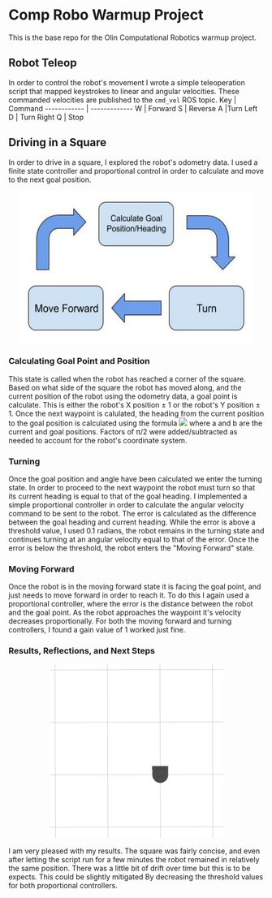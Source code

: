 # Comp Robo Warmup Project
This is the base repo for the Olin Computational Robotics warmup project.

<h2>Robot Teleop</h2>

In order to control the robot's movement I wrote a simple teleoperation script that mapped keystrokes to linear and angular velocities. These commanded velocities are published to the <code>cmd_vel</code> ROS topic.
Key | Command
------------ | -------------
W | Forward
S | Reverse
A |Turn Left
D | Turn Right
Q | Stop


<h2>Driving in a Square</h2>

In order to drive in a square, I explored the robot's odometry data. I used a finite state controller and proportional control in order to calculate and move to the next goal position. 
<p align="center">
  <img width="460" height="300" src="warmup_project/screenshots/SquareStateController.jpg">
</p>
<h3>Calculating Goal Point and Position</h3>
This state is called when the robot has reached a corner of the square. Based on what side of the square the robot has moved along, and the current position of the robot using the odometry data, a goal point is calculate. This is either the robot's X position ± 1 or the robot's Y position ± 1. Once the next waypoint is calulated, the heading from the current position to the goal position is calculated using the formula <img src="https://render.githubusercontent.com/render/math?math=cos(\theta) = a \cdot b/||a||\cdot ||b||"> where a and b are the current and goal positions. Factors of π/2 were added/subtracted as needed to account for the robot's coordinate system.
<h3>Turning</h3>
Once the goal position and angle have been calculated we enter the turning state. In order to proceed to the next waypoint the robot must turn so that its current heading is equal to that of the goal heading. I implemented a simple proportional controller in order to calculate the angular velocity command to be sent to the robot. The error is calculated as the difference between the goal heading and current heading. While the error is above a threshold value, I used 0.1 radians, the robot remains in the turning state and continues turning at an angular velocity equal to that of the error. Once the error is below the threshold, the robot enters the "Moving Forward" state.
<h3>Moving Forward</h3>
Once the robot is in the moving forward state it is facing the goal point, and just needs to move forward in order to reach it. To do this I again used a proportional controller, where the error is the distance between the robot and the goal point. As the robot approaches the waypoint it's velocity decreases proportionally. For both the moving forward and turning controllers, I found a gain value of 1 worked just fine.

<h3>Results, Reflections, and Next Steps</h3>
<p align="center">
  <img width="342" height="342" src="warmup_project/screenshots/DriveSquare.gif">
  
 I am very pleased with my results. The square was fairly concise, and even after letting the script run for a few minutes the robot remained in relatively the same position. There was a little bit of drift over time but this is to be expects. This could be slightly mitigated By decreasing the threshold values for both proportional controllers. 
